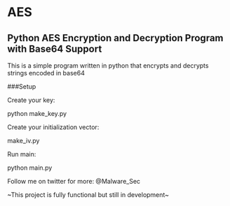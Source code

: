 # AES
## Python AES Encryption and Decryption Program with Base64 Support

This is a simple program written in python that encrypts and decrypts strings encoded in base64

###Setup

Create your key:

python make_key.py

Create your initialization vector:

make_iv.py

Run main:

python main.py

Follow me on twitter for more: @Malware_Sec

~This project is fully functional but still in development~
